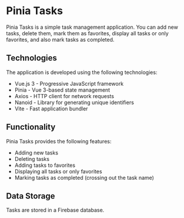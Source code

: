 # Pinia Tasks

Pinia Tasks is a simple task management application. You can add new tasks, delete them, mark them as favorites, display all tasks or only favorites, and also mark tasks as completed.

## Technologies

The application is developed using the following technologies:

- Vue.js 3 - Progressive JavaScript framework
- Pinia - Vue 3-based state management
- Axios - HTTP client for network requests
- Nanoid - Library for generating unique identifiers
- Vite - Fast application bundler

## Functionality

Pinia Tasks provides the following features:

- Adding new tasks
- Deleting tasks
- Adding tasks to favorites
- Displaying all tasks or only favorites
- Marking tasks as completed (crossing out the task name)

## Data Storage

Tasks are stored in a Firebase database.
